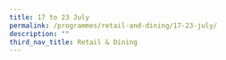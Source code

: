 ```yaml
---
title: 17 to 23 July
permalink: /programmes/retail-and-dining/17-23-july/
description: ""
third_nav_title: Retail & Dining
---
```

